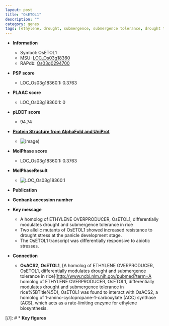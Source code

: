 ```yaml
---
layout: post
title: "OsETOL1"
description: ""
category: genes
tags: [ethylene, drought, submergence, submergence tolerance, drought tolerance, drought stress, abiotic stress]
---
```


* **Information**  
    + Symbol: OsETOL1  
    + MSU: [LOC_Os03g18360](http://rice.plantbiology.msu.edu/cgi-bin/ORF_infopage.cgi?orf=LOC_Os03g18360)  
    + RAPdb: [Os03g0294700](http://rapdb.dna.affrc.go.jp/viewer/gbrowse_details/irgsp1?name=Os03g0294700)  

* **PSP score**  
    + LOC_Os03g18360.1: 0.3763 

* **PLAAC score**  
    + LOC_Os03g18360.1: 0 

* **pLDDT score**
    + 94.74

* **[Protein Structure from AlphaFold and UniProt](https://www.uniprot.org/uniprotkb/Q10MU8/entry#structure)**
    + ![image](https://ricepsp.github.io/images/Q1/AF-Q10MU8-F1.png))

* **MolPhase score**
    + LOC_Os03g18360.1: 0.3763

* **MolPhaseResult**
    + ![LOC_Os03g18360.1](https://ricepsp.github.io/pictures/LOC_Os03g/LOC_Os03g18360.1.png)

* **Publication**  

* **Genbank accession number**  

* **Key message**  
    + A homolog of ETHYLENE OVERPRODUCER, OsETOL1, differentially modulates drought and submergence tolerance in rice
    + Two allelic mutants of OsETOL1 showed increased resistance to drought stress at the panicle development stage.
    + The OsETOL1 transcript was differentially responsive to abiotic stresses.

* **Connection**  
    + __OsACS2__, __OsETOL1__, [A homolog of ETHYLENE OVERPRODUCER, OsETOL1, differentially modulates drought and submergence tolerance in rice](http://www.ncbi.nlm.nih.gov/pubmed?term=A homolog of ETHYLENE OVERPRODUCER, OsETOL1, differentially modulates drought and submergence tolerance in rice%5BTitle%5D), OsETOL1 was found to interact with OsACS2, a homolog of 1-amino-cyclopropane-1-carboxylate (ACC) synthase (ACS), which acts as a rate-limiting enzyme for ethylene biosynthesis.

[//]: # * **Key figures**  


